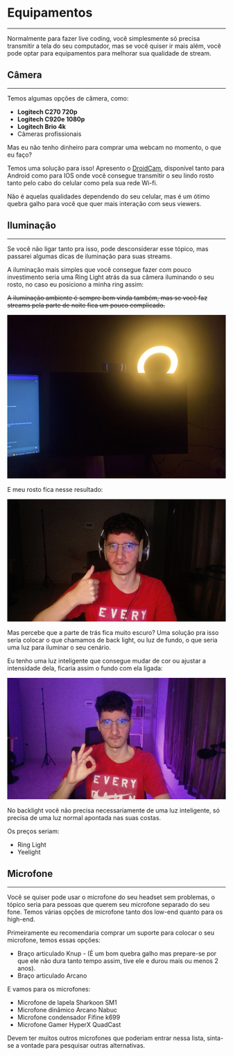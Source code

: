 # Equipamentos

---

Normalmente para fazer live coding, você simplesmente só precisa transmitir a tela do seu computador, mas se você quiser ir mais além, você pode optar para equipamentos para melhorar sua qualidade de stream.

## Câmera

---

Temos algumas opções de câmera, como:

- **Logitech C270 720p**
- **Logitech C920e 1080p**
- **Logitech Brio 4k**
- Câmeras profissionais

Mas eu não tenho dinheiro para comprar uma webcam no momento, o que eu faço?

Temos uma solução para isso! Apresento o [DroidCam](https://www.dev47apps.com/), disponível tanto para Android como para IOS onde você consegue transmitir o seu lindo rosto tanto pelo cabo do celular como pela sua rede Wi-fi.

Não é aquelas qualidades dependendo do seu celular, mas é um ótimo quebra galho para você que quer mais interação com seus viewers.

## Iluminação

---

Se você não ligar tanto pra isso, pode desconsiderar esse tópico, mas passarei algumas dicas de iluminação para suas streams.

A iluminação mais simples que você consegue fazer com pouco investimento seria uma Ring Light atrás da sua câmera iluminando o seu rosto, no caso eu posiciono a minha ring assim:

~~A iluminação ambiente é sempre bem vinda também, mas se você faz streams pela parte de noite fica um pouco complicado.~~

![Iluminação pela camera](/assets/ilumination-camera.png)

E meu rosto fica nesse resultado:

![Meu rosto](/assets/me1.png)

Mas percebe que a parte de trás fica muito escuro? Uma solução pra isso seria colocar o que chamamos de back light, ou luz de fundo, o que seria uma luz para iluminar o seu cenário.

Eu tenho uma luz inteligente que consegue mudar de cor ou ajustar a intensidade dela, ficaria assim o fundo com ela ligada:

![Meu rosto 2](/assets/me2.png)

No backlight você não precisa necessariamente de uma luz inteligente, só precisa de uma luz normal apontada nas suas costas.

Os preços seriam:

- Ring Light
- Yeelight

## Microfone

---

Você se quiser pode usar o microfone do seu headset sem problemas, o tópico seria para pessoas que querem seu microfone separado do seu fone. Temos várias opções de microfone tanto dos low-end quanto para os high-end.

Primeiramente eu recomendaria comprar um suporte para colocar o seu microfone, temos essas opções:

- Braço articulado Knup - (É um bom quebra galho mas prepare-se por que ele não dura tanto tempo assim, tive ele e durou mais ou menos 2 anos).
- Braço articulado Arcano

E vamos para os microfones:

- Microfone de lapela Sharkoon SM1
- Microfone dinâmico Arcano Nabuc
- Microfone condensador Fifine k699
- Microfone Gamer HyperX QuadCast

Devem ter muitos outros microfones que poderiam entrar nessa lista, sinta-se a vontade para pesquisar outras alternativas.
